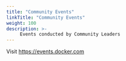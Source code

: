 ```yaml
---
title: "Community Events"
linkTitle: "Community Events"
weight: 100
description: >-
     Events conducted by Community Leaders
---
```


Visit https://events.docker.com

